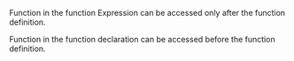 Function in the function Expression can be accessed only after the function definition.

Function in the function declaration can be accessed before the function definition.
